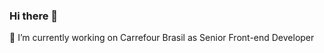 ### Hi there 👋

🔭 I’m currently working on Carrefour Brasil as Senior Front-end Developer

<!--
**kaiqmo/KAIQMO** is a ✨ _special_ ✨ repository because its `README.md` (this file) appears on your GitHub profile.

Here are some ideas to get you started:

-  ...
- 🌱 I’m currently learning ...
- 👯 I’m looking to collaborate on ...
- 🤔 I’m looking for help with ...
- 💬 Ask me about ...
- 📫 How to reach me: ...
- 😄 Pronouns: ...
- ⚡ Fun fact: ...
-->

<!-- ⚡ Fun fact: I have Bachelor in Computer Sciênce  -->

<!-- 🔭 I’m currently working with : **Front-End Development**  -->
<!-- 
🔭 My personal UI UX projects at the moment are :
   - **[My Profile](https://www.figma.com/file/hsxyliodblDzeIoXYpjhHQ/PROFILE-PAGE?node-id=0%3A1)**
   - **[Farm](https://www.figma.com/file/TUtYWLRQTVgxi6jsESAtze/GADOLANDIA?node-id=0%3A1)**
   - **[MyInvest](https://www.figma.com/file/Q3Z3KSTUq3SrIUDINkflsX/MyInvest?node-id=0%3A1)** -->
<!-- 
:chart_with_upwards_trend: My certificates are: 
- **[Vtex Certificate](https://drive.google.com/file/d/186_6X8tSo-YKBk0IZItNbh5R6HmckpqM/view)** -
- **[Scrum Certificate](https://drive.google.com/file/d/1UDMYuwdTva9wo4YZFv8fQ_njVqwsvx4L/view?usp=sharing)** -->

<!-- 🌱 I’m currently learning :  **React ** -->
  
<!-- 💬 You Ask me about Vtex, React, Html, CSS3,SASS,UI UX i will try to help you with what i can. -->
 
<!-- 📫 How to reach me: kaiquempresa@gmail.com -->
